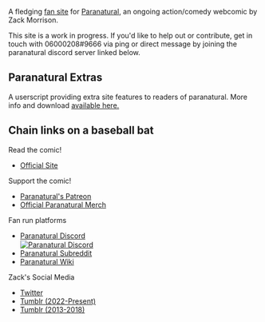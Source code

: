 A fledging [fan site](https://fanlore.org/wiki/Fansite) for [Paranatural](https://www.paranatural.net), an ongoing action/comedy webcomic by Zack Morrison.

This site is a work in progress. If you'd like to help out or contribute, get in touch with 06000208#9666 via ping or direct message by joining the paranatural discord server linked below.

## Paranatural Extras

A userscript providing extra site features to readers of paranatural. More info and download [available here.](./userscript/)

## Chain links on a baseball bat

Read the comic!
- [Official Site](https://www.paranatural.net)

Support the comic!
- [Paranatural's Patreon](https://www.patreon.com/paranatural)
- [Official Paranatural Merch](https://hivemill.com/collections/paranatural)

Fan run platforms
- [Paranatural Discord](https://discord.gg/SXp3Ph4) <br><a href="https://discord.gg/SXp3Ph4"><img src="https://discord.com/api/v9/guilds/195698473469739008/widget.png" alt="Paranatural Discord" style="vertical-align: middle;"/></a>
- [Paranatural Subreddit](https://www.reddit.com/r/paranatural/)
- [Paranatural Wiki](https://paranatural.fandom.com/wiki/Main_Page)

Zack's Social Media
- [Twitter](https://twitter.com/paranaturalzack)
- [Tumblr (2022-Present)](https://paranaturalzack.tumblr.com/)
- [Tumblr (2013-2018)](https://zackmorrisonart.tumblr.com/)
